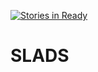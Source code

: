 [![Stories in Ready](https://badge.waffle.io/v3rm0n/slads.png?label=ready&title=Ready)](https://waffle.io/v3rm0n/slads)
# SLADS